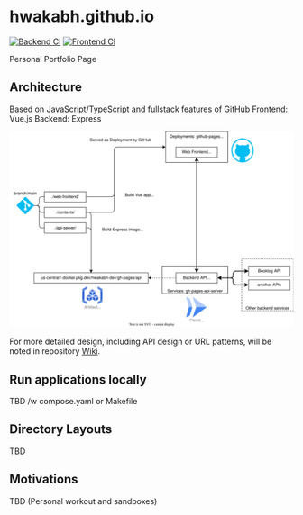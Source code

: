 # hwakabh.github.io

[![Backend CI](https://github.com/hwakabh/hwakabh.github.io/actions/workflows/backend.yaml/badge.svg?branch=main)](https://github.com/hwakabh/hwakabh.github.io/actions/workflows/backend.yaml) [![Frontend CI](https://github.com/hwakabh/hwakabh.github.io/actions/workflows/frontend.yaml/badge.svg?branch=main)](https://github.com/hwakabh/hwakabh.github.io/actions/workflows/frontend.yaml)

Personal Portfolio Page

## Architecture
Based on JavaScript/TypeScript and fullstack features of GitHub
Frontend: Vue.js
Backend: Express

![Arch](./app-diagram.drawio.svg)

For more detailed design, including API design or URL patterns, will be noted in repository [Wiki](https://github.com/hwakabh/hwakabh.github.io/wiki).

## Run applications locally
TBD /w compose.yaml or Makefile

## Directory Layouts
TBD

## Motivations
TBD (Personal workout and sandboxes)

